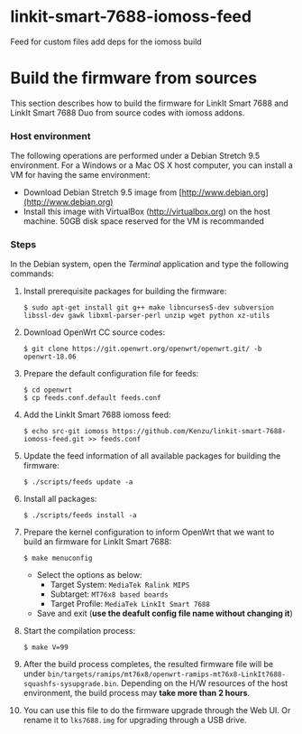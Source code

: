 # linkit-smart-7688-iomoss-feed
Feed for custom files add deps for the iomoss build

# Build the firmware from sources

This section describes how to build the firmware for LinkIt Smart 7688 and LinkIt Smart 7688 Duo from source codes with iomoss addons.


### Host environment
The following operations are performed under a Debian Stretch 9.5 environment. For a Windows or a Mac OS X host computer, you can install a VM for having the same environment:
* Download Debian Stretch 9.5 image from [http://www.debian.org](http://www.debian.org)
* Install this image with VirtualBox (http://virtualbox.org) on the host machine. 50GB disk space reserved for the VM is recommanded


### Steps
In the Debian system, open the *Terminal* application and type the following commands:

1. Install prerequisite packages for building the firmware:
    ```
    $ sudo apt-get install git g++ make libncurses5-dev subversion libssl-dev gawk libxml-parser-perl unzip wget python xz-utils
    ```

2. Download OpenWrt CC source codes:
    ```
    $ git clone https://git.openwrt.org/openwrt/openwrt.git/ -b openwrt-18.06
    ```
    
3. Prepare the default configuration file for feeds:
    ```
    $ cd openwrt
    $ cp feeds.conf.default feeds.conf
    ```
    
4. Add the LinkIt Smart 7688 iomoss feed:
    
    ```
    $ echo src-git iomoss https://github.com/Kenzu/linkit-smart-7688-iomoss-feed.git >> feeds.conf
    ```
5. Update the feed information of all available packages for building the firmware:
    
    ```
    $ ./scripts/feeds update -a
    ```
6. Install all packages:
    
    ```
    $ ./scripts/feeds install -a
    ```
7. Prepare the kernel configuration to inform OpenWrt that we want to build an firmware for LinkIt Smart 7688:
    
    ```
    $ make menuconfig
    ```
    * Select the options as below:
        * Target System: `MediaTek Ralink MIPS`
        * Subtarget: `MT76x8 based boards`
        * Target Profile: `MediaTek LinkIt Smart 7688`
    * Save and exit (**use the deafult config file name without changing it**)
8. Start the compilation process:
    
    ```
    $ make V=99
    ```
9. After the build process completes, the resulted firmware file will be under `bin/targets/ramips/mt76x8/openwrt-ramips-mt76x8-LinkIt7688-squashfs-sysupgrade.bin`. Depending on the H/W resources of the host environment, the build process may **take more than 2 hours**.

10. You can use this file to do the firmware upgrade through the Web UI. Or rename it to `lks7688.img` for upgrading through a USB drive.

